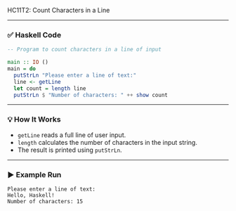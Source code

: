 HC11T2: Count Characters in a Line

---

### ✅ Haskell Code

```haskell
-- Program to count characters in a line of input

main :: IO ()
main = do
  putStrLn "Please enter a line of text:"
  line <- getLine
  let count = length line
  putStrLn $ "Number of characters: " ++ show count
```

---

### 💡 How It Works

* `getLine` reads a full line of user input.
* `length` calculates the number of characters in the input string.
* The result is printed using `putStrLn`.

---

### ▶ Example Run

```
Please enter a line of text:
Hello, Haskell!
Number of characters: 15
```
